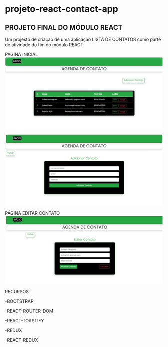 # projeto-react-contact-app

## PROJETO FINAL DO MÓDULO REACT
Um projesto de criação de uma aplicação LISTA DE CONTATOS como parte de atividade do fim do módulo REACT 

PÁGINA INICIAL
![Tela Inicial](src/img/home.jpg)

![Adicionar](src/img/addcontact.jpg)


PÁGINA EDITAR CONTATO 
![Tela Inicial](src/img/editcontact.jpg)


RECURSOS

-BOOTSTRAP

-REACT-ROUTER-DOM

-REACT-TOASTIFY

-REDUX

-REACT-REDUX
